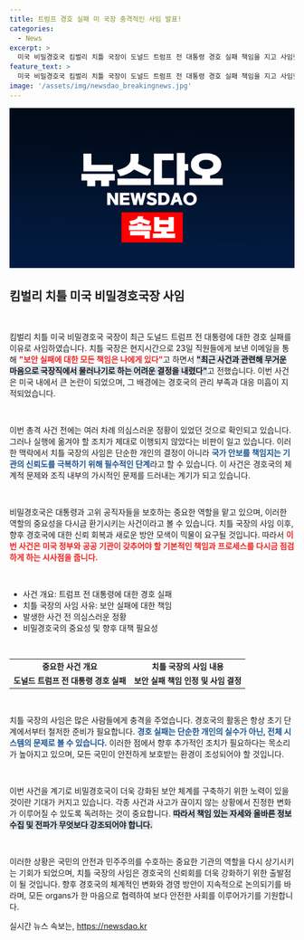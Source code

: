 ```yaml
---
title: 트럼프 경호 실패 미 국장 충격적인 사임 발표!
categories:
  - News
excerpt: >
  미국 비밀경호국 킴벌리 치틀 국장이 도널드 트럼프 전 대통령 경호 실패 책임을 지고 사임했습니다. 모든 책임은 나에게 있다며 어려운 결정을 내린 치틀, 이번 사건의 배경은? 클릭해 보세요!
feature_text: >
  미국 비밀경호국 킴벌리 치틀 국장이 도널드 트럼프 전 대통령 경호 실패 책임을 지고 사임했습니다. 모든 책임은 나에게 있다며 어려운 결정을 내린 치틀, 이번 사건의 배경은? 클릭해 보세요!
image: '/assets/img/newsdao_breakingnews.jpg'
---
```


<p><img src="/assets/img/newsdao_breakingnews.jpg" alt="pcversion 속보" /></p>

<h2 data-ke-size="size26">킴벌리 치틀 미국 비밀경호국장 사임</h2>

<p data-ke-size="size16">&nbsp;</p>

<p>킴벌리 치틀 미국 비밀경호국 국장이 최근 도널드 트럼프 전 대통령에 대한 경호 실패를 이유로 사임하였습니다. 치틀 국장은 현지시간으로 23일 직원들에게 보낸 이메일을 통해 <b><span style="color: #ee2323;">"보안 실패에 대한 모든 책임은 나에게 있다"</span></b>고 하면서 <b><span style="background-color: #21538527;">"최근 사건과 관련해 무거운 마음으로 국장직에서 물러나기로 하는 어려운 결정을 내렸다"</span></b>고 전했습니다. 이번 사건은 미국 내에서 큰 논란이 되었으며, 그 배경에는 경호국의 관리 부족과 대응 미흡이 지적되었습니다. </p>

<p data-ke-size="size16">&nbsp;</p>

<p>이번 총격 사건 전에는 여러 차례 의심스러운 정황이 있었던 것으로 확인되고 있습니다. 그러나 실행에 옮겨야 할 조치가 제대로 이행되지 않았다는 비판이 일고 있습니다. 이러한 맥락에서 치틀 국장의 사임은 단순한 개인의 결정이 아니라 <b><span style="color: #1a5490;">국가 안보를 책임지는 기관의 신뢰도를 극복하기 위해 필수적인 단계</span></b>라고 할 수 있습니다. 이 사건은 경호국의 체계적 문제와 조직 내부의 가시적인 문제를 드러내는 계기가 되고 있습니다.</p>

<p data-ke-size="size16">&nbsp;</p>

<p>비밀경호국은 대통령과 고위 공직자들을 보호하는 중요한 역할을 맡고 있으며, 이러한 역할의 중요성을 다시금 환기시키는 사건이라고 볼 수 있습니다. 치틀 국장의 사임 이후, 향후 경호국에 대한 신뢰 회복과 새로운 방안 모색이 믹물이 요구될 것입니다. 따라서 <b><span style="color: #ee2323;">이번 사건은 미국 정부와 공공 기관이 갖추어야 할 기본적인 책임과 프로세스를 다시금 점검하게 하는 시사점을 줍니다.</span></b></p>

<p data-ke-size="size16">&nbsp;</p>

<ul>
    <li>사건 개요: 트럼프 전 대통령에 대한 경호 실패</li>
    <li>치틀 국장의 사임 사유: 보안 실패에 대한 책임</li>
    <li>발생한 사건 전 의심스러운 정황</li>
    <li>비밀경호국의 중요성 및 향후 대책 필요성</li>
</ul>

<p data-ke-size="size16">&nbsp;</p>

<table>
    <tr>
        <td style="text-align: center; height: 17px;"><b>중요한 사건 개요</b></td>
        <td style="text-align: center; height: 17px;"><b>치틀 국장의 사임 내용</b></td>
    </tr>
    <tr>
        <td style="text-align: center; height: 17px;"><b>도널드 트럼프 전 대통령 경호 실패</b></td>
        <td style="text-align: center; height: 17px;"><b>보안 실패 책임 인정 및 사임 결정</b></td>
    </tr>
</table>

<p data-ke-size="size16">&nbsp;</p>

<p>치틀 국장의 사임은 많은 사람들에게 충격을 주었습니다. 경호국의 활동은 항상 초기 단계에서부터 철저한 준비가 필요합니다. <b><span style="color: #1a5490;">경호 실패는 단순한 개인의 실수가 아닌, 전체 시스템의 문제로 볼 수 있습니다.</span></b> 이러한 점에서 향후 추가적인 조치가 필요하다는 목소리가 높아지고 있으며, 모든 국민이 안전하게 보호받는 환경이 조성되어야 할 것입니다.</p>

<p data-ke-size="size16">&nbsp;</p>

<p>이번 사건을 계기로 비밀경호국이 더욱 강화된 보안 체계를 구축하기 위한 노력이 있을 것이란 기대가 커지고 있습니다. 각종 사건과 사고가 끊이지 않는 상황에서 진정한 변화가 이루어질 수 있도록 독려하는 것이 중요합니다. <b><span style="background-color: #21538527;">따라서 책임 있는 자세와 올바른 정보 수집 및 전파가 무엇보다 강조되어야 합니다.</span></b></p>

<p data-ke-size="size16">&nbsp;</p>

<p>이러한 상황은 국민의 안전과 민주주의를 수호하는 중요한 기관의 역할을 다시 상기시키는 기회가 되었으며, 치틀 국장의 사임은 경호국의 신뢰회를 더욱 강화하기 위한 출발점이 될 것입니다. 향후 경호국의 체계적인 변화와 경영 방안이 지속적으로 논의되기를 바라며, 모든 organs가 한 마음으로 협력하여 보다 안전한 사회를 이루어가기를 기원합니다.</p>
실시간 뉴스 속보는, <a href="https://newsdao.kr" rel="dofollow">https://newsdao.kr</a>


